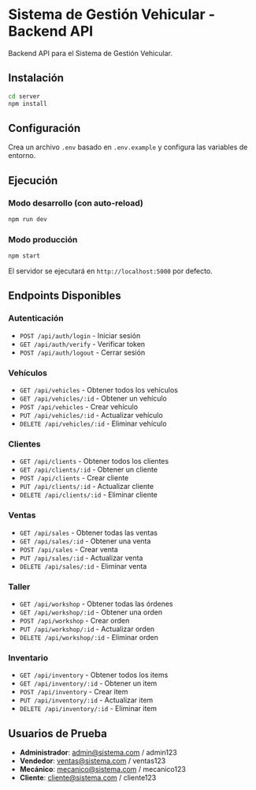 # Sistema de Gestión Vehicular - Backend API

Backend API para el Sistema de Gestión Vehicular.

## Instalación

```bash
cd server
npm install
```

## Configuración

Crea un archivo `.env` basado en `.env.example` y configura las variables de entorno.

## Ejecución

### Modo desarrollo (con auto-reload)
```bash
npm run dev
```

### Modo producción
```bash
npm start
```

El servidor se ejecutará en `http://localhost:5000` por defecto.

## Endpoints Disponibles

### Autenticación
- `POST /api/auth/login` - Iniciar sesión
- `GET /api/auth/verify` - Verificar token
- `POST /api/auth/logout` - Cerrar sesión

### Vehículos
- `GET /api/vehicles` - Obtener todos los vehículos
- `GET /api/vehicles/:id` - Obtener un vehículo
- `POST /api/vehicles` - Crear vehículo
- `PUT /api/vehicles/:id` - Actualizar vehículo
- `DELETE /api/vehicles/:id` - Eliminar vehículo

### Clientes
- `GET /api/clients` - Obtener todos los clientes
- `GET /api/clients/:id` - Obtener un cliente
- `POST /api/clients` - Crear cliente
- `PUT /api/clients/:id` - Actualizar cliente
- `DELETE /api/clients/:id` - Eliminar cliente

### Ventas
- `GET /api/sales` - Obtener todas las ventas
- `GET /api/sales/:id` - Obtener una venta
- `POST /api/sales` - Crear venta
- `PUT /api/sales/:id` - Actualizar venta
- `DELETE /api/sales/:id` - Eliminar venta

### Taller
- `GET /api/workshop` - Obtener todas las órdenes
- `GET /api/workshop/:id` - Obtener una orden
- `POST /api/workshop` - Crear orden
- `PUT /api/workshop/:id` - Actualizar orden
- `DELETE /api/workshop/:id` - Eliminar orden

### Inventario
- `GET /api/inventory` - Obtener todos los items
- `GET /api/inventory/:id` - Obtener un item
- `POST /api/inventory` - Crear item
- `PUT /api/inventory/:id` - Actualizar item
- `DELETE /api/inventory/:id` - Eliminar item

## Usuarios de Prueba

- **Administrador**: admin@sistema.com / admin123
- **Vendedor**: ventas@sistema.com / ventas123
- **Mecánico**: mecanico@sistema.com / mecanico123
- **Cliente**: cliente@sistema.com / cliente123
